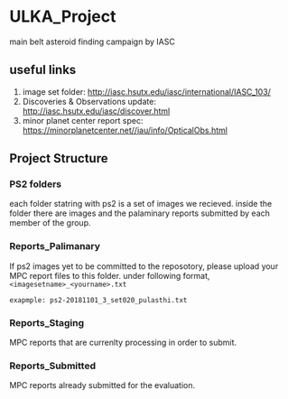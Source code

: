 # ULKA_Project
main belt asteroid finding campaign by IASC

## useful links

1. image set folder: http://iasc.hsutx.edu/iasc/international/IASC_103/
2. Discoveries & Observations update: http://iasc.hsutx.edu/iasc/discover.html
3. minor planet center report spec: https://minorplanetcenter.net//iau/info/OpticalObs.html

## Project Structure

### PS2 folders
each folder statring with ps2 is a set of images we recieved. inside the folder there are images and the palaminary reports submitted by each member of the group.

### Reports_Palimanary
If ps2 images yet to be committed to the reposotory, please upload your MPC report files to this folder. under following format, `<imagesetname>_<yourname>.txt`

`exapmple: ps2-20181101_3_set020_pulasthi.txt`

### Reports_Staging
MPC reports that are currenlty processing in order to submit.

### Reports_Submitted
MPC reports already submitted for the evaluation.


